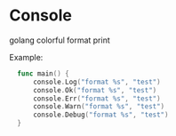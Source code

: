 Console
==========

golang colorful format print 

Example:
  ```go
	func main() {
	    console.Log("format %s", "test")
	    console.Ok("format %s", "test")
	    console.Err("format %s", "test")
	    console.Warn("format %s", "test")
	    console.Debug("format %s", "test")
	}
  ```
